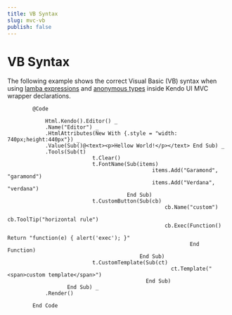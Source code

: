 ```yaml
---
title: VB Syntax
slug: mvc-vb
publish: false
---
```


# VB Syntax

The following example shows the correct Visual Basic (VB) syntax when using [lamba expressions](http://msdn.microsoft.com/en-us/library/bb531253.aspx) and
[anonymous types](http://msdn.microsoft.com/en-us/library/bb384767.aspx) inside Kendo UI MVC wrapper declarations.

			@Code
			
				Html.Kendo().Editor() _
				.Name("Editor") _
				.HtmlAttributes(New With {.style = "width: 740px;height:440px"}) _
				.Value(Sub()@<text><p>Hellow World!</p></text> End Sub) _
				.Tools(Sub(t)
							   t.Clear()
							   t.FontName(Sub(items)
												  items.Add("Garamond", "garamond")
												  items.Add("Verdana", "verdana")
										  End Sub)
							   t.CustomButton(Sub(cb)
													  cb.Name("custom")
													  cb.ToolTip("horizontal rule")
													  cb.Exec(Function()
																	  Return "function(e) { alert('exec'); }"
															  End Function)
											  End Sub)
							   t.CustomTemplate(Sub(ct)
														ct.Template("<span>custom template</span>")
												End Sub)
					   End Sub) _
				.Render()
			
			End Code